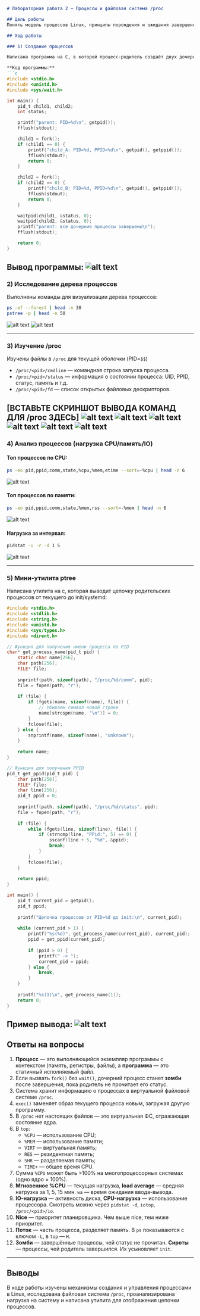 ```markdown
# Лабораторная работа 2 — Процессы и файловая система /proc

## Цель работы
Понять модель процессов Linux, принципы порождения и ожидания завершения, а также научиться извлекать информацию из виртуальной файловой системы `/proc`.

## Ход работы

### 1) Создание процессов

Написана программа на C, в которой процесс-родитель создаёт двух дочерних процессов. Каждый дочерний процесс выводит свой PID и PPID, а родитель ожидает их завершения.

**Код программы:**
```c
#include <stdio.h>
#include <unistd.h>
#include <sys/wait.h>

int main() {
    pid_t child1, child2;
    int status;

    printf("parent: PID=%d\n", getpid());
    fflush(stdout);

    child1 = fork();
    if (child1 == 0) {
        printf("child_A: PID=%d, PPID=%d\n", getpid(), getppid());
        fflush(stdout);
        return 0;
    }

    child2 = fork();
    if (child2 == 0) {
        printf("child_B: PID=%d, PPID=%d\n", getpid(), getppid());
        fflush(stdout);
        return 0;
    }

    waitpid(child1, &status, 0);
    waitpid(child2, &status, 0);
    printf("parent: все дочерние процессы завершены\n");
    fflush(stdout);

    return 0;
}
```

**Вывод программы:**
![alt text](<Screenshot 2025-10-20 at 11.04.41.png>)
---

### 2) Исследование дерева процессов

Выполнены команды для визуализации дерева процессов:

```bash
ps -ef --forest | head -n 30
pstree -p | head -n 50
```
![alt text](<Screenshot 2025-10-20 at 11.04.52.png>)
![alt text](<Screenshot 2025-10-20 at 11.05.08.png>)

---

### 3) Изучение /proc

Изучены файлы в `/proc` для текущей оболочки (PID=`$$`)

- `/proc/<pid>/cmdline` — командная строка запуска процесса.
- `/proc/<pid>/status` — информация о состоянии процесса: UID, PPID, статус, память и т.д.
- `/proc/<pid>/fd` — список открытых файловых дескрипторов.

**[ВСТАВЬТЕ СКРИНШОТ ВЫВОДА КОМАНД ДЛЯ /proc ЗДЕСЬ]**
![alt text](<Screenshot 2025-10-20 at 11.05.30.png>)
![alt text](<Screenshot 2025-10-20 at 11.05.53.png>)
![alt text](<Screenshot 2025-10-20 at 11.06.07.png>)
![alt text](<Screenshot 2025-10-20 at 11.06.07.png>)
![alt text](<Screenshot 2025-10-20 at 11.06.21.png>)
![alt text](<Screenshot 2025-10-20 at 11.06.32.png>)
---

### 4) Анализ процессов (нагрузка CPU/память/IO)

#### Топ процессов по CPU:
```bash
ps -eo pid,ppid,comm,state,%cpu,%mem,etime --sort=-%cpu | head -n 6
```
![alt text](<Screenshot 2025-10-20 at 11.06.51.png>)

#### Топ процессов по памяти:
```bash
ps -eo pid,ppid,comm,state,%mem,rss --sort=-%mem | head -n 6
```
![alt text](<Screenshot 2025-10-20 at 11.07.01.png>)

#### Нагрузка за интервал:
```bash
pidstat -u -r -d 1 5
```
![alt text](<Screenshot 2025-10-20 at 11.07.43.png>)

---

### 5) Мини-утилита ptree

Написана утилита на c, которая выводит цепочку родительских процессов от текущего до init/systemd:

```c
#include <stdio.h>
#include <stdlib.h>
#include <string.h>
#include <unistd.h>
#include <sys/types.h>
#include <dirent.h>

// Функция для получения имени процесса по PID
char* get_process_name(pid_t pid) {
    static char name[256];
    char path[256];
    FILE* file;
    
    snprintf(path, sizeof(path), "/proc/%d/comm", pid);
    file = fopen(path, "r");
    
    if (file) {
        if (fgets(name, sizeof(name), file)) {
            // Убираем символ новой строки
            name[strcspn(name, "\n")] = 0;
        }
        fclose(file);
    } else {
        snprintf(name, sizeof(name), "unknown");
    }
    
    return name;
}

// Функция для получения PPID
pid_t get_ppid(pid_t pid) {
    char path[256];
    FILE* file;
    char line[256];
    pid_t ppid = 0;
    
    snprintf(path, sizeof(path), "/proc/%d/status", pid);
    file = fopen(path, "r");
    
    if (file) {
        while (fgets(line, sizeof(line), file)) {
            if (strncmp(line, "PPid:", 5) == 0) {
                sscanf(line + 5, "%d", &ppid);
                break;
            }
        }
        fclose(file);
    }
    
    return ppid;
}

int main() {
    pid_t current_pid = getpid();
    pid_t ppid;
    
    printf("Цепочка процессов от PID=%d до init:\n", current_pid);
    
    while (current_pid > 1) {
        printf("%s(%d)", get_process_name(current_pid), current_pid);
        ppid = get_ppid(current_pid);
        
        if (ppid > 0) {
            printf(" -> ");
            current_pid = ppid;
        } else {
            break;
        }
    }
    
    printf("%s(1)\n", get_process_name(1));
    return 0;
}
```

**Пример вывода:**
![alt text](<Screenshot 2025-10-20 at 11.14.09.png>)
---

## Ответы на вопросы

1. **Процесс** — это выполняющийся экземпляр программы с контекстом (память, регистры, файлы), а **программа** — это статичный исполняемый файл.
2. Если вызвать `fork()` без `wait()`, дочерний процесс станет **зомби** после завершения, пока родитель не прочитает его статус.
3. Система хранит информацию о процессах в виртуальной файловой системе `/proc`.
4. `exec()` заменяет образ текущего процесса новым, загружая другую программу.
5. В `/proc` нет настоящих файлов — это виртуальная ФС, отражающая состояние ядра.
6. В `top`:
   - `%CPU` — использование CPU;
   - `%MEM` — использование памяти;
   - `VIRT` — виртуальная память;
   - `RES` — резидентная память;
   - `SHR` — разделяемая память;
   - `TIME+` — общее время CPU.
7. Сумма `%CPU` может быть >100% на многопроцессорных системах (одно ядро = 100%).
8. **Мгновенное %CPU** — текущая нагрузка, **load average** — средняя нагрузка за 1, 5, 15 мин. `wa` — время ожидания ввода-вывода.
9. **IO-нагрузка** — активность диска, **CPU-нагрузка** — использование процессора. Смотреть можно через `pidstat -d`, `iotop`, `/proc/<pid>/io`.
10. **Nice** — приоритет планировщика. Чем выше nice, тем ниже приоритет.
11. **Поток** — часть процесса, разделяет память. В `ps` показываются с ключом `-L`, в `top` — `H`.
12. **Зомби** — завершённые процессы, чей статус не прочитан. **Сироты** — процессы, чей родитель завершился. Их усыновляет `init`.

---

## Выводы
В ходе работы изучены механизмы создания и управления процессами в Linux, исследована файловая система `/proc`, проанализирована нагрузка на систему и написана утилита для отображения цепочки процессов.
```